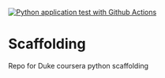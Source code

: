[![Python application test with Github Actions](https://github.com/iwadhwa-informatica/Scaffolding/actions/workflows/pythonapp.yml/badge.svg)](https://github.com/iwadhwa-informatica/Scaffolding/actions/workflows/pythonapp.yml)
# Scaffolding
Repo for Duke coursera python scaffolding
